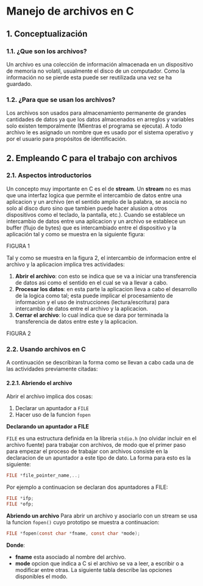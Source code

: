 # Manejo de archivos en C

## 1. Conceptualización

### 1.1. ¿Que son los archivos?

Un archivo es una colección de información almacenada en un dispositivo de memoria no volatil, usualmente el disco de un computador. Como la información no se pierde esta puede ser reutilizada una vez se ha guardado. 

### 1.2. ¿Para que se usan los archivos?

Los archivos son usados para almacenamiento permanente de grandes cantidades de datos ya que los datos almacenados en arreglos y variables solo existen temporalmente (Mientras el programa se ejecuta). A todo archivo le es asignado un nombre que es usado por el sistema operativo y por el usuario para propósitos de identificación.

## 2. Empleando C para el trabajo con archivos

### 2.1. Aspectos introductorios

Un concepto muy importante en C es el de **stream**. Un **stream** no es mas que una interfaz logica que permite el intercambio de datos entre una aplicacion y un archivo (en el sentido amplio de la palabra, se asocia no solo al disco duro sino que tambien puede hacer alusion a otros dispositivos como el teclado, la pantalla, etc.). Cuando se establece un intercambio de datos entre una aplicacion y un archivo se establece un buffer (flujo de bytes) que es intercambiado entre el dispositivo y la aplicación tal y como se muestra en la siguiente figura:

FIGURA 1

Tal y como se muestra en la figura 2, el intercambio de informacion entre el archivo y la aplicacion implica tres actividades:
1. **Abrir el archivo**: con esto se indica que se va a iniciar una transferencia de datos asi como el sentido en el cual se va a llevar a cabo.
2. **Procesar los datos**: en esta parte la aplicacion lleva a cabo el desarrollo de la logica como tal; esta puede implicar el procesamiento de informacion y el uso de instrucciones (lectura/escritura) para intercambio de datos entre el archivo y la aplicacion.
3. **Cerrar el archivo**: lo cual indica que se dara por terminada la transferencia de datos entre este y la aplicacion.

FIGURA 2

### 2.2. Usando archivos en C

A continuación se describiran la forma como se llevan a cabo cada una de las actividades previamente citadas:

#### 2.2.1. Abriendo el archivo

Abrir el archivo implica dos cosas:
1. Declarar un apuntador a ```FILE```
2. Hacer uso de la funcion ```fopen```

**Declarando un apuntador a FILE**

```FILE``` es una estructura definida en la libreria ```stdio.h``` (no olvidar incluir en el archivo fuente) para trabajar con archivos, de modo que el primer paso para empezar el proceso de trabajar con archivos consiste en la declaracion de un apuntador a este tipo de dato. La forma para esto es la siguiente:

```C
FILE *file_pointer_name,..;
```

Por ejemplo a continuacion se declaran dos apuntadores a FILE:

```C
FILE *ifp;
FILE *ofp;
```
**Abriendo un archivo**
Para abrir un archivo y asociarlo con un stream se usa la funcion ```fopen()``` cuyo prototipo se muestra a continuacion:

```C
FILE *fopen(const char *fname, const char *mode);
```

**Donde**:
* **fname** esta asociado al nombre del archivo.
* **mode** opcion que indica a C si el archivo se va a leer, a escribir o a modificar entre otras. La siguiente tabla describe las opciones disponibles el modo.





